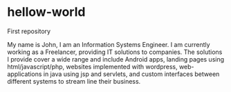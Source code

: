 # hellow-world
First repository

My name is John, I am an Information Systems Engineer. I am currently working as a Freelancer, providing IT solutions to companies. The solutions I provide cover a wide range and include Android apps, landing pages using html/javascript/php, websites implemented with wordpress, web-applications in java using jsp and servlets, and custom interfaces between different systems to stream line their business.

